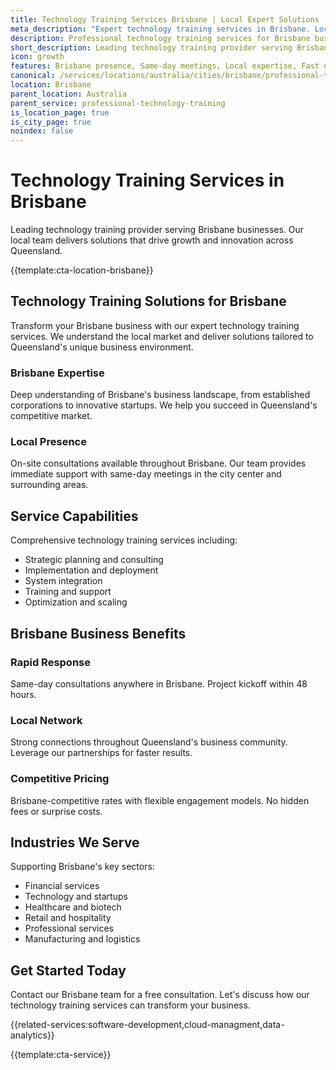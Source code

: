 ```yaml
---
title: Technology Training Services Brisbane | Local Expert Solutions
meta_description: "Expert technology training services in Brisbane. Local team, same-day consultations, proven results. Transform your business today."
description: Professional technology training services for Brisbane businesses
short_description: Leading technology training provider serving Brisbane and Queensland.
icon: growth
features: Brisbane presence, Same-day meetings, Local expertise, Fast deployment, Competitive rates, Proven track record
canonical: /services/locations/australia/cities/brisbane/professional-technology-training-brisbane.html
location: Brisbane
parent_location: Australia
parent_service: professional-technology-training
is_location_page: true
is_city_page: true
noindex: false
---
```


# Technology Training Services in Brisbane

Leading technology training provider serving Brisbane businesses. Our local team delivers solutions that drive growth and innovation across Queensland.

{{template:cta-location-brisbane}}

## Technology Training Solutions for Brisbane

Transform your Brisbane business with our expert technology training services. We understand the local market and deliver solutions tailored to Queensland's unique business environment.

### Brisbane Expertise

Deep understanding of Brisbane's business landscape, from established corporations to innovative startups. We help you succeed in Queensland's competitive market.

### Local Presence

On-site consultations available throughout Brisbane. Our team provides immediate support with same-day meetings in the city center and surrounding areas.

## Service Capabilities

Comprehensive technology training services including:
- Strategic planning and consulting
- Implementation and deployment
- System integration
- Training and support
- Optimization and scaling

## Brisbane Business Benefits

### Rapid Response
Same-day consultations anywhere in Brisbane. Project kickoff within 48 hours.

### Local Network
Strong connections throughout Queensland's business community. Leverage our partnerships for faster results.

### Competitive Pricing
Brisbane-competitive rates with flexible engagement models. No hidden fees or surprise costs.

## Industries We Serve

Supporting Brisbane's key sectors:
- Financial services
- Technology and startups
- Healthcare and biotech
- Retail and hospitality
- Professional services
- Manufacturing and logistics

## Get Started Today

Contact our Brisbane team for a free consultation. Let's discuss how our technology training services can transform your business.

{{related-services:software-development,cloud-managment,data-analytics}}

{{template:cta-service}}
